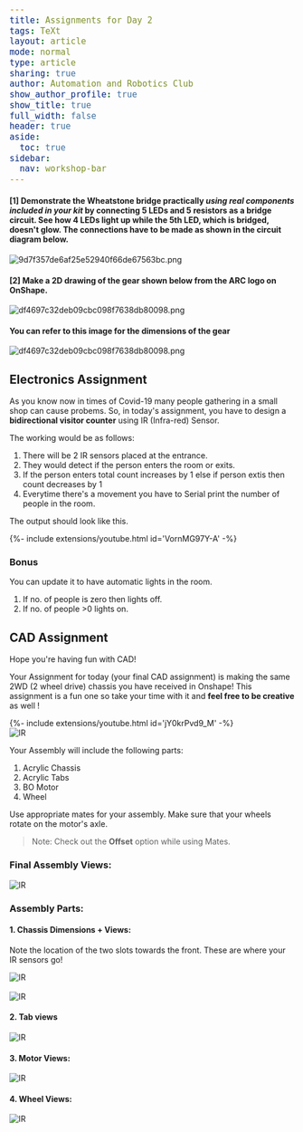 ```yaml
---
title: Assignments for Day 2
tags: TeXt
layout: article
mode: normal
type: article
sharing: true
author: Automation and Robotics Club
show_author_profile: true
show_title: true
full_width: false
header: true
aside:
  toc: true
sidebar:
  nav: workshop-bar	
---
```


<style>
    code {
  font-size: 15px;
}
</style>

#### [1]  Demonstrate the Wheatstone bridge practically *using real components included in your kit* by connecting 5 LEDs and 5 resistors as a bridge circuit. See how 4 LEDs light up while the 5th LED, which is bridged, doesn't glow. The connections have to be made as shown in the circuit diagram below.

<img src="{{site.baseurl}}/assets/images/resources/Day1_Assignment/1.png" alt="9d7f357de6af25e52940f66de67563bc.png" width="auto" height="auto" class="jop-noMdConv">
	
    
#### [2]  Make a 2D drawing of the gear shown below from the ARC logo on OnShape.
    
<img src="{{site.baseurl}}/assets/images/resources/Day1_Assignment/2.png" alt="df4697c32deb09cbc098f7638db80098.png" width="auto" height="auto" class="jop-noMdConv">

#### You can refer to this image for the dimensions of the gear
<img src="{{site.baseurl}}/assets/images/resources/Day1_Assignment/3.png" alt="df4697c32deb09cbc098f7638db80098.png" width="auto" height="auto" class="jop-noMdConv">


## Electronics Assignment
 
As you know now in times of Covid-19 many people gathering in a small shop can cause probems. So, in today's assignment, you have to design a **bidirectional visitor counter** using IR (Infra-red) Sensor. 
 
The working would be as follows:
1. There will be 2 IR sensors placed at the entrance. 
2. They would detect if the person enters the room or exits. 
3. If the person enters total count increases by 1 else if person extis then count decreases by 1
4. Everytime there's a movement you have to Serial print the number of people in the room.
 
The output should look like this.
 
<div>{%- include extensions/youtube.html id='VornMG97Y-A' -%}</div>
 
### Bonus
You can update it to have automatic lights in the room.
1. If no. of people is zero then lights off.
2. If no. of people >0 lights on.


## CAD Assignment

Hope you're having fun with CAD!


Your Assignment for today (your final CAD assignment) is making the same 2WD (2 wheel drive) chassis you have received in Onshape!
This assignment is a fun one so take your time with it and **feel free to be creative** as well !

<div>{%- include extensions/youtube.html id='jY0krPvd9_M' -%}</div>

<img src="{{site.baseurl}}/assets/images/resources/Day2_Assignment/Assembly.PNG" alt="IR" width=auto height=auto>

Your Assembly will include the following parts:
1. Acrylic Chassis
2. Acrylic Tabs
3. BO Motor
4. Wheel

Use appropriate mates for your assembly. Make sure that your wheels rotate on the motor's axle.

>Note: Check out the **Offset** option while using Mates.

### Final Assembly Views: 


<img src="{{site.baseurl}}/assets/images/resources/Day2_Assignment/Assemblyviews.PNG" alt="IR" width=auto height=auto>



### Assembly Parts: 

#### 1. Chassis Dimensions + Views:

Note the location of the two slots towards the front. These are where your IR sensors go!

<img src="{{site.baseurl}}/assets/images/resources/Day2_Assignment/chassis.PNG" alt="IR" width=auto height=auto>
<br><br>
<img src="{{site.baseurl}}/assets/images/resources/Day2_Assignment/Chassisviews.PNG" alt="IR" width=auto height=auto>

#### 2. Tab views

<img src="{{site.baseurl}}/assets/images/resources/Day2_Assignment/Tab.PNG" alt="IR" width=auto height=auto>


#### 3. Motor Views: 


<img src="{{site.baseurl}}/assets/images/resources/Day2_Assignment/motor.PNG" alt="IR" width=auto height=auto>


#### 4. Wheel Views:


<img src="{{site.baseurl}}/assets/images/resources/Day2_Assignment/wheel.PNG" alt="IR" width=auto height=auto>
